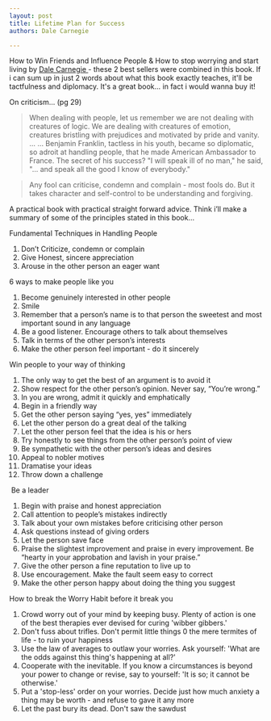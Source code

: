 ```yaml
---
layout: post
title: Lifetime Plan for Success
authors: Dale Carnegie

---
```


How to Win Friends and Influence People & How to stop worrying and start living by [Dale Carnegie ](http://en.wikipedia.org/wiki/Dale_Carnegie)- these 2 best sellers were combined in this book. If i can sum up in just 2 words about what this book exactly teaches, it'll be tactfulness and diplomacy. It's a great book... in fact i would wanna buy it!

On criticism... (pg 29)

> When dealing with people, let us remember we are not dealing with creatures of logic. We are dealing with creatures of emotion, creatures bristling with prejudices and motivated by pride and vanity. ... ... Benjamin Franklin, tactless in his youth, became so diplomatic, so adroit at handling people, that he made American Ambassador to France. The secret of his success? "I will speak ill of no man," he said, "... and speak all the good I know of everybody."

> Any fool can criticise, condemn and complain - most fools do. But it takes character and self-control to be understanding and forgiving.

A practical book with practical straight forward advice. Think i’ll make a summary of some of the principles stated in this book...

Fundamental Techniques in Handling People

1. Don’t Criticize, condemn or complain
2. Give Honest, sincere appreciation
3. Arouse in the other person an eager want

6 ways to make people like you

1. Become genuinely interested in other people
2. Smile
3. Remember that a person’s name is to that person the sweetest and most important sound in any language
4. Be a good listener. Encourage others to talk about themselves
5. Talk in terms of the other person’s interests
6. Make the other person feel important - do it sincerely

Win people to your way of thinking

1. The only way to get the best of an argument is to avoid it
2. Show respect for the other person’s opinion. Never say, “You’re wrong.”
3. In you are wrong, admit it quickly and emphatically
4. Begin in a friendly way
5. Get the other person saying “yes, yes” immediately
6. Let the other person do a great deal of the talking
7. Let the other person feel that the idea is his or hers
8. Try honestly to see things from the other person’s point of view
9. Be sympathetic with the other person’s ideas and desires
10. Appeal to nobler motives
11. Dramatise your ideas
12. Throw down a challenge

 Be a leader

1. Begin with praise and honest appreciation
2. Call attention to people’s mistakes indirectly
3. Talk about your own mistakes before criticising other person
4. Ask questions instead of giving orders
5. Let the person save face
6. Praise the slightest improvement and praise in every improvement. Be “hearty in your approbation and lavish in your praise.”
7. Give the other person a fine reputation to live up to
8. Use encouragement. Make the fault seem easy to correct
9. Make the other person happy about doing the thing you suggest

How to break the Worry Habit before it break you

1. Crowd worry out of your mind by keeping busy. Plenty of action is one of the best therapies ever devised for curing 'wibber gibbers.'
2. Don't fuss about trifles. Don't permit little things 0 the mere termites of life - to ruin your happiness
3. Use the law of averages to outlaw your worries. Ask yourself: 'What are the odds against this thing's happening at all?'
4. Cooperate with the inevitable. If you know a circumstances is beyond your power to change or revise, say to yourself: 'It is so; it cannot be otherwise.'
5. Put a 'stop-less' order on your worries. Decide just how much anxiety a thing may be worth - and refuse to gave it any more
6. Let the past bury its dead. Don't saw the sawdust
